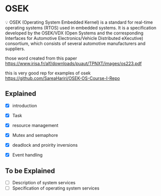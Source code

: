 # OSEK
  💡 OSEK (Operating System Embedded Kernel) is a standard for real-time operating systems (RTOS) used in embedded systems. It is a specification developed by the OSEK/VDX (Open Systems and the corresponding Interfaces for Automotive Electronics/Vehicle Distributed eXecutive) consortium, which consists of several automotive manufacturers and suppliers.

those word created from this paper https://www.irisa.fr/alf/downloads/puaut/TPNXT/images/os223.pdf

this is very good rep for examples of osek https://github.com/SareaHariri/OSEK-OS-Course-I-Repo


## Explained 
  - [x] introduction
  - [x] Task
  - [x] resource management
  - [x] Mutex and semaphore
  - [x] deadlock and proirity inversions
  - [x] Event handling

  


## To be Explained 
   - [ ] Description of system services   
   - [ ] Specification of operating system services 
